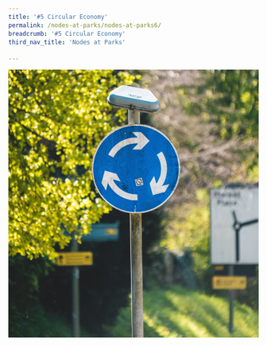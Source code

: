 ```yaml
---
title: '#5 Circular Economy'
permalink: /nodes-at-parks/nodes-at-parks6/
breadcrumb: '#5 Circular Economy'
third_nav_title: 'Nodes at Parks'

---
```


![](../images/nodes-at-parks-10-min.jpg)